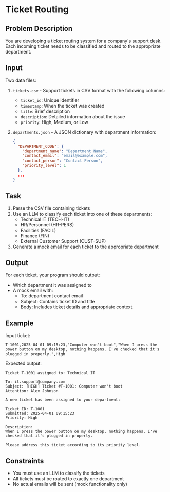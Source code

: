 # Ticket Routing

## Problem Description

You are developing a ticket routing system for a company's support desk. Each incoming ticket needs to be classified and routed to the appropriate department.

## Input

Two data files:

1. `tickets.csv` - Support tickets in CSV format with the following columns:
   - `ticket_id`: Unique identifier
   - `timestamp`: When the ticket was created
   - `title`: Brief description
   - `description`: Detailed information about the issue
   - `priority`: High, Medium, or Low

2. `departments.json` - A JSON dictionary with department information:
   ```json
   {
     "DEPARTMENT_CODE": {
       "department_name": "Department Name",
       "contact_email": "email@example.com",
       "contact_person": "Contact Person",
       "priority_level": 1
     },
     ...
   }
   ```

## Task

1. Parse the CSV file containing tickets
2. Use an LLM to classify each ticket into one of these departments:
   - Technical IT (TECH-IT)
   - HR/Personnel (HR-PERS)
   - Facilities (FACIL)
   - Finance (FIN)
   - External Customer Support (CUST-SUP)
3. Generate a mock email for each ticket to the appropriate department

## Output

For each ticket, your program should output:
- Which department it was assigned to
- A mock email with:
  - To: department contact email
  - Subject: Contains ticket ID and title
  - Body: Includes ticket details and appropriate context

## Example

Input ticket:
```
T-1001,2025-04-01 09:15:23,"Computer won't boot","When I press the power button on my desktop, nothing happens. I've checked that it's plugged in properly.",High
```

Expected output:
```
Ticket T-1001 assigned to: Technical IT

To: it.support@company.com
Subject: [HIGH] Ticket #T-1001: Computer won't boot
Attention: Alex Johnson

A new ticket has been assigned to your department:

Ticket ID: T-1001
Submitted: 2025-04-01 09:15:23
Priority: High

Description:
When I press the power button on my desktop, nothing happens. I've checked that it's plugged in properly.

Please address this ticket according to its priority level.
```

## Constraints
- You must use an LLM to classify the tickets
- All tickets must be routed to exactly one department
- No actual emails will be sent (mock functionality only)